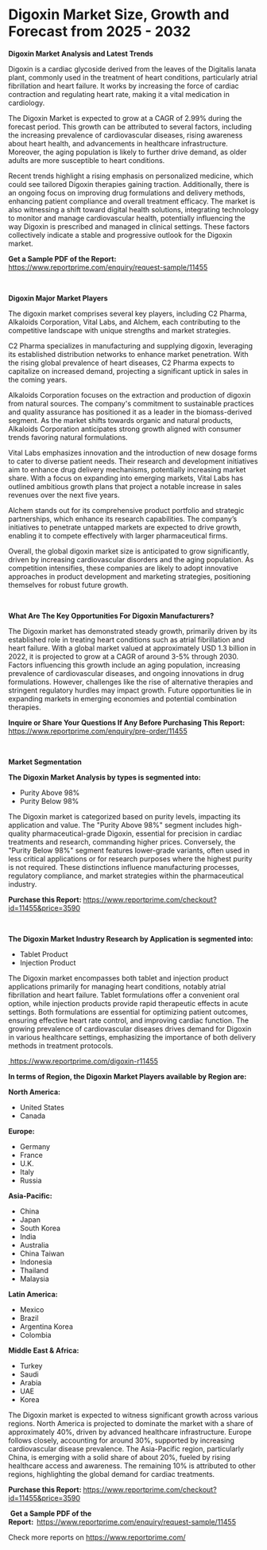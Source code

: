 <p><h1>Digoxin Market Size, Growth and Forecast from 2025 - 2032</h1></p><p><strong>Digoxin Market Analysis and Latest Trends</strong></p>
<p><p>Digoxin is a cardiac glycoside derived from the leaves of the Digitalis lanata plant, commonly used in the treatment of heart conditions, particularly atrial fibrillation and heart failure. It works by increasing the force of cardiac contraction and regulating heart rate, making it a vital medication in cardiology.</p><p>The Digoxin Market is expected to grow at a CAGR of 2.99% during the forecast period. This growth can be attributed to several factors, including the increasing prevalence of cardiovascular diseases, rising awareness about heart health, and advancements in healthcare infrastructure. Moreover, the aging population is likely to further drive demand, as older adults are more susceptible to heart conditions.</p><p>Recent trends highlight a rising emphasis on personalized medicine, which could see tailored Digoxin therapies gaining traction. Additionally, there is an ongoing focus on improving drug formulations and delivery methods, enhancing patient compliance and overall treatment efficacy. The market is also witnessing a shift toward digital health solutions, integrating technology to monitor and manage cardiovascular health, potentially influencing the way Digoxin is prescribed and managed in clinical settings. These factors collectively indicate a stable and progressive outlook for the Digoxin market.</p></p>
<p><strong>Get a Sample PDF of the Report:&nbsp;</strong> <a href="https://www.reportprime.com/enquiry/request-sample/11455?utm_campaign=2297&utm_medium=2&utm_source=Github&utm_content=ia&utm_term=20032025&utm_id=digoxin">https://www.reportprime.com/enquiry/request-sample/11455</a></p>
<p>&nbsp;</p>
<p><strong>Digoxin Major Market Players</strong></p>
<p><p>The digoxin market comprises several key players, including C2 Pharma, Alkaloids Corporation, Vital Labs, and Alchem, each contributing to the competitive landscape with unique strengths and market strategies. </p><p>C2 Pharma specializes in manufacturing and supplying digoxin, leveraging its established distribution networks to enhance market penetration. With the rising global prevalence of heart diseases, C2 Pharma expects to capitalize on increased demand, projecting a significant uptick in sales in the coming years.</p><p>Alkaloids Corporation focuses on the extraction and production of digoxin from natural sources. The company's commitment to sustainable practices and quality assurance has positioned it as a leader in the biomass-derived segment. As the market shifts towards organic and natural products, Alkaloids Corporation anticipates strong growth aligned with consumer trends favoring natural formulations.</p><p>Vital Labs emphasizes innovation and the introduction of new dosage forms to cater to diverse patient needs. Their research and development initiatives aim to enhance drug delivery mechanisms, potentially increasing market share. With a focus on expanding into emerging markets, Vital Labs has outlined ambitious growth plans that project a notable increase in sales revenues over the next five years.</p><p>Alchem stands out for its comprehensive product portfolio and strategic partnerships, which enhance its research capabilities. The company’s initiatives to penetrate untapped markets are expected to drive growth, enabling it to compete effectively with larger pharmaceutical firms.</p><p>Overall, the global digoxin market size is anticipated to grow significantly, driven by increasing cardiovascular disorders and the aging population. As competition intensifies, these companies are likely to adopt innovative approaches in product development and marketing strategies, positioning themselves for robust future growth.</p></p>
<p>&nbsp;</p>
<p><strong>What Are The Key Opportunities For Digoxin Manufacturers?</strong></p>
<p><p>The Digoxin market has demonstrated steady growth, primarily driven by its established role in treating heart conditions such as atrial fibrillation and heart failure. With a global market valued at approximately USD 1.3 billion in 2022, it is projected to grow at a CAGR of around 3-5% through 2030. Factors influencing this growth include an aging population, increasing prevalence of cardiovascular diseases, and ongoing innovations in drug formulations. However, challenges like the rise of alternative therapies and stringent regulatory hurdles may impact growth. Future opportunities lie in expanding markets in emerging economies and potential combination therapies.</p></p>
<p><strong>Inquire or Share Your Questions If Any Before Purchasing This Report:</strong> <a href="https://www.reportprime.com/enquiry/pre-order/11455?utm_campaign=2297&utm_medium=2&utm_source=Github&utm_content=ia&utm_term=20032025&utm_id=digoxin">https://www.reportprime.com/enquiry/pre-order/11455</a></p>
<p>&nbsp;</p>
<p><strong>Market Segmentation</strong></p>
<p><strong>The Digoxin Market Analysis by types is segmented into:</strong></p>
<p><ul><li>Purity Above 98%</li><li>Purity Below 98%</li></ul></p>
<p><p>The Digoxin market is categorized based on purity levels, impacting its application and value. The "Purity Above 98%" segment includes high-quality pharmaceutical-grade Digoxin, essential for precision in cardiac treatments and research, commanding higher prices. Conversely, the "Purity Below 98%" segment features lower-grade variants, often used in less critical applications or for research purposes where the highest purity is not required. These distinctions influence manufacturing processes, regulatory compliance, and market strategies within the pharmaceutical industry.</p></p>
<p><strong>Purchase this Report:&nbsp;</strong><a href="https://www.reportprime.com/checkout?id=11455&price=3590&utm_campaign=2297&utm_medium=2&utm_source=Github&utm_content=ia&utm_term=20032025&utm_id=digoxin">https://www.reportprime.com/checkout?id=11455&price=3590</a></p>
<p>&nbsp;</p>
<p><strong>The Digoxin Market Industry Research by Application is segmented into:</strong></p>
<p><ul><li>Tablet Product</li><li>Injection Product</li></ul></p>
<p><p>The Digoxin market encompasses both tablet and injection product applications primarily for managing heart conditions, notably atrial fibrillation and heart failure. Tablet formulations offer a convenient oral option, while injection products provide rapid therapeutic effects in acute settings. Both formulations are essential for optimizing patient outcomes, ensuring effective heart rate control, and improving cardiac function. The growing prevalence of cardiovascular diseases drives demand for Digoxin in various healthcare settings, emphasizing the importance of both delivery methods in treatment protocols.</p></p>
<p><a href="https://www.reportprime.com/digoxin-r11455?utm_campaign=2297&utm_medium=2&utm_source=Github&utm_content=ia&utm_term=20032025&utm_id=digoxin">&nbsp;https://www.reportprime.com/digoxin-r11455</a></p>
<p><strong>In terms of Region, the Digoxin Market Players available by Region are:</strong></p>
<p>
    <p> <strong> North America: </strong>
        <ul>
            <li>United States</li>
            <li>Canada</li>
        </ul>
        </p> 
    <p> <strong> Europe: </strong>
        <ul>
            <li>Germany</li>
            <li>France</li>
            <li>U.K.</li>
            <li>Italy</li>
            <li>Russia</li>
        </ul>
        </p> 
    <p> <strong> Asia-Pacific: </strong>
        <ul>
            <li>China</li>
            <li>Japan</li>
            <li>South Korea</li>
            <li>India</li>
            <li>Australia</li>
            <li>China Taiwan</li>
            <li>Indonesia</li>
            <li>Thailand</li>
            <li>Malaysia</li>
        </ul>
        </p> 
    <p> <strong> Latin America: </strong>
        <ul>
            <li>Mexico</li>
            <li>Brazil</li>
            <li>Argentina Korea</li>
            <li>Colombia</li>
        </ul>
        </p> 
    <p> <strong> Middle East & Africa: </strong>
        <ul>
            <li>Turkey</li>
            <li>Saudi</li>
            <li>Arabia</li>
            <li>UAE</li>
            <li>Korea</li>
        </ul>
    </p>
    </p>
<p><p>The Digoxin market is expected to witness significant growth across various regions. North America is projected to dominate the market with a share of approximately 40%, driven by advanced healthcare infrastructure. Europe follows closely, accounting for around 30%, supported by increasing cardiovascular disease prevalence. The Asia-Pacific region, particularly China, is emerging with a solid share of about 20%, fueled by rising healthcare access and awareness. The remaining 10% is attributed to other regions, highlighting the global demand for cardiac treatments.</p></p>
<p><strong>Purchase this Report: </strong><a href="https://www.reportprime.com/checkout?id=11455&price=3590&utm_campaign=2297&utm_medium=2&utm_source=Github&utm_content=ia&utm_term=20032025&utm_id=digoxin">https://www.reportprime.com/checkout?id=11455&price=3590</a></p>
<p>&nbsp;<strong>Get a Sample PDF of the Report:&nbsp;&nbsp;</strong><a href="https://www.reportprime.com/enquiry/request-sample/11455?utm_campaign=2297&utm_medium=2&utm_source=Github&utm_content=ia&utm_term=20032025&utm_id=digoxin">https://www.reportprime.com/enquiry/request-sample/11455</a></p>
<p><strong></strong></p>
<p>Check more reports on <a href="https://www.reportprime.com/?utm_campaign=2297&utm_medium=2&utm_source=Github&utm_content=ia&utm_term=20032025&utm_id=digoxin">https://www.reportprime.com/</a></p>